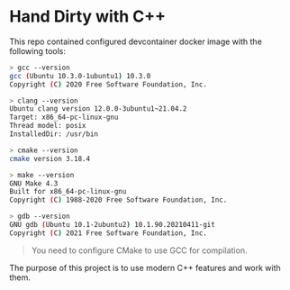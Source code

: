 # Hand Dirty with C++

This repo contained configured devcontainer docker image with the following tools:
```sh
> gcc --version
gcc (Ubuntu 10.3.0-1ubuntu1) 10.3.0
Copyright (C) 2020 Free Software Foundation, Inc.

> clang --version
Ubuntu clang version 12.0.0-3ubuntu1~21.04.2
Target: x86_64-pc-linux-gnu
Thread model: posix
InstalledDir: /usr/bin

> cmake --version
cmake version 3.18.4

> make --version
GNU Make 4.3
Built for x86_64-pc-linux-gnu
Copyright (C) 1988-2020 Free Software Foundation, Inc.

> gdb --version
GNU gdb (Ubuntu 10.1-2ubuntu2) 10.1.90.20210411-git
Copyright (C) 2021 Free Software Foundation, Inc.
```

> You need to configure CMake to use GCC for compilation.

The purpose of this project is to use modern C++ features and work with them.